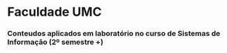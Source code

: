 # Faculdade UMC

### Conteudos aplicados em laboratório no curso de Sistemas de Informação (2º semestre +)

